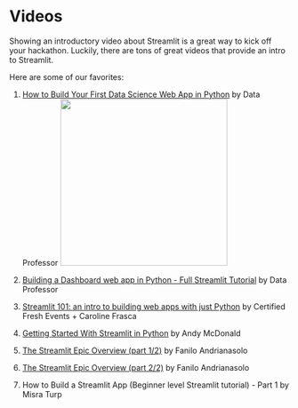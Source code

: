 # Videos

Showing an introductory video about Streamlit is a great way to kick off your hackathon. Luckily, there are tons of great videos that provide an intro to Streamlit.

Here are some of our favorites:

1. [How to Build Your First Data Science Web App in Python](https://www.youtube.com/watch?v=ZZ4B0QUHuNc&list=PLtqF5YXg7GLmCvTswG32NqQypOuYkPRUE) by Data Professor
   <img src="[https://www.youtube.com/watch?v=ZZ4B0QUHuNc&list=PLtqF5YXg7GLmCvTswG32NqQypOuYkPRUE](https://img.youtube.com/vi/ZZ4B0QUHuNc/0.jpg)" width="300">

3. [Building a Dashboard web app in Python - Full Streamlit Tutorial](https://www.youtube.com/watch?v=o6wQ8zAkLxc) by Data Professor

4. [Streamlit 101: an intro to building web apps with just Python](https://www.youtube.com/watch?v=xaYYc4IMuG4) by Certified Fresh Events + Caroline Frasca
5. [Getting Started With Streamlit in Python](https://www.youtube.com/watch?v=sogNluduBQQ&t=2s) by Andy McDonald
6. [The Streamlit Epic Overview (part 1/2)](https://www.youtube.com/watch?v=vIQQR_yq-8I) by Fanilo Andrianasolo
7. [The Streamlit Epic Overview (part 2/2)](https://www.youtube.com/watch?v=nnmBdpvN6u8) by Fanilo Andrianasolo
8. How to Build a Streamlit App (Beginner level Streamlit tutorial) - Part 1 by Misra Turp
